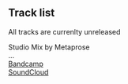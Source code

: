 Track list
---
All tracks are currenlty unreleased  
  
Studio Mix by Metaprose  
…  
[Bandcamp](https://metaprose.bandcamp.com/)  
[SoundCloud](https://soundcloud.com/metaprose/antidance-theory)